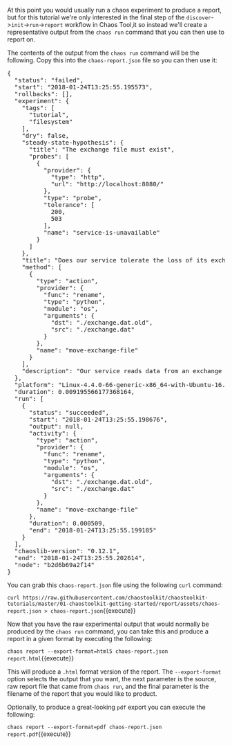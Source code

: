 At this point you would usually run a chaos experiment to produce a report, but for this tutorial we're only interested in the final step of the `discover`->`init`->`run`->`report` workflow in Chaos Tool,it so instead we'll create a representative output from the `chaos run` command that you can then use to report on.

The contents of the output from the `chaos run` command will be the following. Copy this into the `chaos-report.json` file so you can then use it:

<pre class="file">
{
  "status": "failed",
  "start": "2018-01-24T13:25:55.195573",
  "rollbacks": [],
  "experiment": {
    "tags": [
      "tutorial",
      "filesystem"
    ],
    "dry": false,
    "steady-state-hypothesis": {
      "title": "The exchange file must exist",
      "probes": [
        {
          "provider": {
            "type": "http",
            "url": "http://localhost:8080/"
          },
          "type": "probe",
          "tolerance": [
            200,
            503
          ],
          "name": "service-is-unavailable"
        }
      ]
    },
    "title": "Does our service tolerate the loss of its exchange file?",
    "method": [
      {
        "type": "action",
        "provider": {
          "func": "rename",
          "type": "python",
          "module": "os",
          "arguments": {
            "dst": "./exchange.dat.old",
            "src": "./exchange.dat"
          }
        },
        "name": "move-exchange-file"
      }
    ],
    "description": "Our service reads data from an exchange file, can it support that file disappearing?"
  },
  "platform": "Linux-4.4.0-66-generic-x86_64-with-Ubuntu-16.04-xenial",
  "duration": 0.009195566177368164,
  "run": [
    {
      "status": "succeeded",
      "start": "2018-01-24T13:25:55.198676",
      "output": null,
      "activity": {
        "type": "action",
        "provider": {
          "func": "rename",
          "type": "python",
          "module": "os",
          "arguments": {
            "dst": "./exchange.dat.old",
            "src": "./exchange.dat"
          }
        },
        "name": "move-exchange-file"
      },
      "duration": 0.000509,
      "end": "2018-01-24T13:25:55.199185"
    }
  ],
  "chaoslib-version": "0.12.1",
  "end": "2018-01-24T13:25:55.202614",
  "node": "b2d6b69a2f14"
}
</pre>

You can grab this `chaos-report.json` file using the following `curl` command:

`curl https://raw.githubusercontent.com/chaostoolkit/chaostoolkit-tutorials/master/01-chaostoolkit-getting-started/report/assets/chaos-report.json > chaos-report.json`{{execute}}

Now that you have the raw experimental output that would normally be produced by the `chaos run` command, you can take this and produce a report in a given format by executing the following:

`chaos report --export-format=html5 chaos-report.json report.html`{{execute}}

This will produce a `.html` format version of the report. The `--export-format` option selects the output that you want, the next parameter is the source, raw report file that came from `chaos run`, and the final parameter is the filename of the report that you would like to product.

Optionally, to produce a great-looking `pdf` export you can execute the following:

`chaos report --export-format=pdf chaos-report.json report.pdf`{{execute}}

